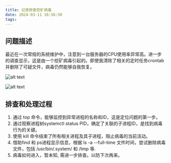 ```yaml
---
title: 记录排查挖矿病毒
date: 2024-03-11 16:56:50
tags:
---
```


## 问题描述

最近在一次常规的系统维护中，注意到一台服务器的CPU使用率异常高。进一步的调查显示，这是由一个挖矿病毒引起的。即使我清除了相关的定时任务crontab并删除了可疑文件，病毒仍然能够自我恢复。

![alt text](/images/crontab-image.png)

![alt text](/images/top-image.png)


## 排查和处理过程

1. 通过 top 命令，能够监控到异常进程的名称和ID，这是定位问题的第一步。
2. 通过观察进程树systemctl status PID，确定了关联的子进程ID，是找到病毒行为的关键。
3. 使用 kill 命令结束了所有相关进程及其子进程，阻止病毒的当前活动。
4. 借助find 和 ps进程显示信息，根据 ls -a --full-time 文件时间，尝试删除病毒文件，包括 /usr/bin/.system/ 和 /tmp 等.
5. 病毒如何进入，暂未知, 需进一步排查。以防下次再来。
